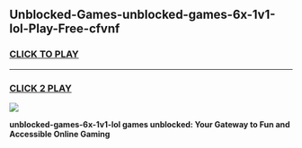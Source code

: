 
## Unblocked-Games-unblocked-games-6x-1v1-lol-Play-Free-cfvnf
<h3>
<a href="https://premium76.site?title=unblocked-games-6x-1v1-lol&ref=10A">CLICK TO PLAY</a></h3>
<hr>

<h3>
<a href="https://premium76.site?title=unblocked-games-6x-1v1-lol&ref=10A">CLICK 2 PLAY</a>
  
</h3>

<a href="https://premium76.site?title=unblocked-games-6x-1v1-lol&ref=10A"><img src="https://clearcache.store/games.png"></a>


**unblocked-games-6x-1v1-lol games unblocked: Your Gateway to Fun and Accessible Online Gaming**

